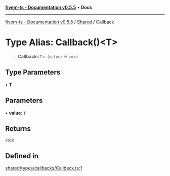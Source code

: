 [**fivem-ts - Documentation v0.5.5**](../../../README.md) • **Docs**

***

[fivem-ts - Documentation v0.5.5](../../../README.md) / [Shared](../README.md) / Callback

# Type Alias: Callback()\<T\>

> **Callback**\<`T`\>: (`value`) => `void`

## Type Parameters

• **T**

## Parameters

• **value**: `T`

## Returns

`void`

## Defined in

[shared/types/callbacks/Callback.ts:1](https://github.com/Purpose-Dev/fivem-ts/blob/main/src/shared/types/callbacks/Callback.ts#L1)
